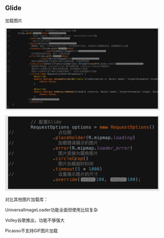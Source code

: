 ## Glide

加载图片

![image-20220411111100490](图片处理_imgs\image-20220411111100490.png)

![image-20220411111304576](图片处理_imgs\image-20220411111304576.png)

对比其他图片加载库：

UniversalImageLoader功能全面但使用比较复杂

Volley谷歌推出，功能不够强大

Picasso不支持GIF图片加载
